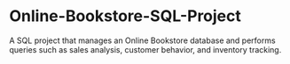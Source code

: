# Online-Bookstore-SQL-Project
A SQL project that manages an Online Bookstore database and performs queries such as sales analysis, customer behavior, and inventory tracking.
